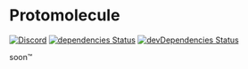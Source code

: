 # Protomolecule

[![Discord](https://discordapp.com/api/guilds/288472445822959618/embed.png)](https://discord.gg/js6mUj5)
[![dependencies Status](https://david-dm.org/katagatame/Protomolecule/status.svg)](https://david-dm.org/katagatame/Protomolecule)
[![devDependencies Status](https://david-dm.org/katagatame/Protomolecule/dev-status.svg)](https://david-dm.org/katagatame/Protomolecule?type=dev)

soon:tm:
